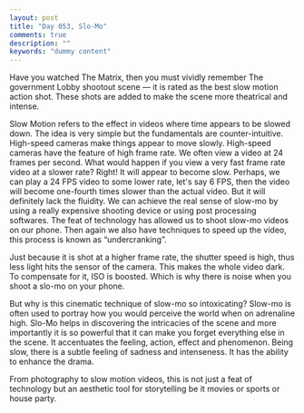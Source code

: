 ```yaml
---
layout: post
title: "Day 053, Slo-Mo"
comments: true
description: ""
keywords: "dummy content"
---
```

Have you watched The Matrix, then you must vividly remember The government Lobby shootout scene — it is rated as the best slow motion action shot. These shots are added to make the scene more theatrical and intense.

Slow Motion refers to the effect in videos where time appears to be slowed down. The idea is very simple but the fundamentals are counter-intuitive. High-speed cameras make things appear to move slowly. High-speed cameras have the feature of high frame rate. We often view a video at 24 frames per second. What would happen if you view a very fast frame rate video at a slower rate? Right! It will appear to become slow. Perhaps, we can play a 24 FPS video to some lower rate, let's say 6 FPS, then the video will become one-fourth times slower than the actual video. But it will definitely lack the fluidity. We can achieve the real sense of slow-mo by using a really expensive shooting device or using post processing softwares. The feat of technology has allowed us to shoot slow-mo videos on our phone. Then again we also have techniques to speed up the video, this process is known as “undercranking”. 

Just because it is shot at a higher frame rate, the shutter speed is high, thus less light hits the sensor of the camera. This makes the whole video dark. To compensate for it, ISO is boosted. Which is why there is noise when you shoot a slo-mo on your phone. 

But why is this cinematic technique of slow-mo so intoxicating? Slow-mo is often used to portray how you would perceive the world when on adrenaline high. Slo-Mo helps in discovering the intricacies of the scene and more importantly it is so powerful that it can make you forget everything else in the scene. It accentuates the feeling, action, effect and phenomenon. Being slow, there is a subtle feeling of sadness and intenseness. It has the ability to enhance the drama. 

From photography to slow motion videos, this is not just a feat of technology but an aesthetic tool for storytelling be it movies or sports or house party.



